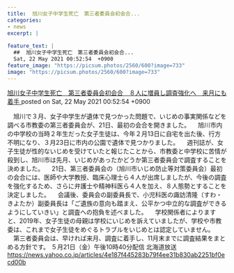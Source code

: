 ```yaml
---
title:  旭川女子中学生死亡　第三者委員会初会合...
categories:
- news
excerpt: |
  
feature_text: |
  ##  旭川女子中学生死亡　第三者委員会初会合...
  Sat, 22 May 2021 00:52:54  +0900
feature_image: "https://picsum.photos/2560/600?image=733"
image: "https://picsum.photos/2560/600?image=733"
---
```


[ 旭川女子中学生死亡　第三者委員会初会合　８人に増員し調査強化へ　来月にも着手  ](https://asahi.5ch.net/test/read.cgi/newsplus/1621612374/)
posted on Sat, 22 May 2021 00:52:54  +0900

<!--more-->

　旭川で３月、女子中学生が遺体で見つかった問題で、いじめの事実関係などを調べる市教委の第三者委員会が、21日、最初の会合を開きました。 　旭川市内の中学校の当時２年生だった女子生徒は、今年２月13日に自宅を出た後、行方不明になり、３月23日に市内の公園で遺体で見つかりました。 　週刊誌が、女子生徒が性的ないじめを受けていたと報じたことから、市教委と中学校に苦情が殺到し、旭川市は先月、いじめがあったかどうか第三者委員会で調査することを決めました。 　21日、第三者委員会の（旭川市いじめ防止等対策委員会）最初の会合には、医師や大学教授、臨床心理士ら４人が出席しましたが、今後の調査を強化するため、さらに弁護士や精神科医ら４人を加え、８人態勢とすることを決定しました。 　会議後、委員会の副委員長で、小児科医の諏訪清隆（すわ・きよたか）副委員長は「ご遺族の意向も踏まえ、公平かつ中立的な調査ができるようにしていきい」と調査への抱負を述べました。 　学校関係者によりますと、2019年、女子生徒の母親は学校にいじめを訴えていましたが、学校や市教委は、これまで女子生徒をめぐるトラブルをいじめとは認定していません。 　第三者委員会は、早ければ来月、調査に着手し、11月末までに調査結果をまとめる方針です。 ５月21日（金）午後10時40分配信 北海道放送 https://news.yahoo.co.jp/articles/4e187f445283b79f4ee31b830ab2251bf0ecd00b
